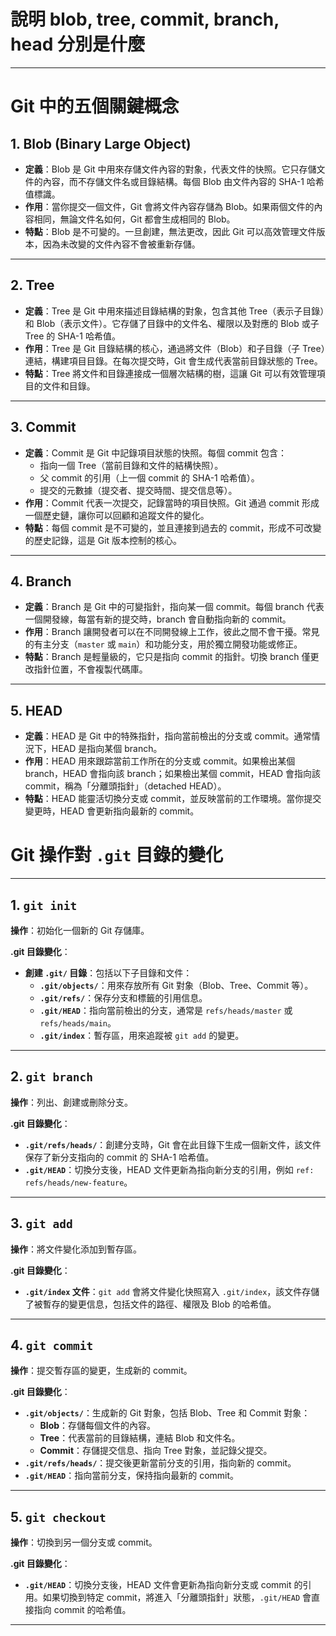 # 說明 blob, tree, commit, branch, head 分別是什麼

---

# Git 中的五個關鍵概念

## 1. Blob (Binary Large Object)
- **定義**：Blob 是 Git 中用來存儲文件內容的對象，代表文件的快照。它只存儲文件的內容，而不存儲文件名或目錄結構。每個 Blob 由文件內容的 SHA-1 哈希值標識。
- **作用**：當你提交一個文件，Git 會將文件內容存儲為 Blob。如果兩個文件的內容相同，無論文件名如何，Git 都會生成相同的 Blob。
- **特點**：Blob 是不可變的。一旦創建，無法更改，因此 Git 可以高效管理文件版本，因為未改變的文件內容不會被重新存儲。

---

## 2. Tree
- **定義**：Tree 是 Git 中用來描述目錄結構的對象，包含其他 Tree（表示子目錄）和 Blob（表示文件）。它存儲了目錄中的文件名、權限以及對應的 Blob 或子 Tree 的 SHA-1 哈希值。
- **作用**：Tree 是 Git 目錄結構的核心，通過將文件（Blob）和子目錄（子 Tree）連結，構建項目目錄。在每次提交時，Git 會生成代表當前目錄狀態的 Tree。
- **特點**：Tree 將文件和目錄連接成一個層次結構的樹，這讓 Git 可以有效管理項目的文件和目錄。

---

## 3. Commit
- **定義**：Commit 是 Git 中記錄項目狀態的快照。每個 commit 包含：
  - 指向一個 Tree（當前目錄和文件的結構快照）。
  - 父 commit 的引用（上一個 commit 的 SHA-1 哈希值）。
  - 提交的元數據（提交者、提交時間、提交信息等）。
- **作用**：Commit 代表一次提交，記錄當時的項目快照。Git 通過 commit 形成一個歷史鏈，讓你可以回顧和追蹤文件的變化。
- **特點**：每個 commit 是不可變的，並且連接到過去的 commit，形成不可改變的歷史記錄，這是 Git 版本控制的核心。

---

## 4. Branch
- **定義**：Branch 是 Git 中的可變指針，指向某一個 commit。每個 branch 代表一個開發線，每當有新的提交時，branch 會自動指向新的 commit。
- **作用**：Branch 讓開發者可以在不同開發線上工作，彼此之間不會干擾。常見的有主分支（`master` 或 `main`）和功能分支，用於獨立開發功能或修正。
- **特點**：Branch 是輕量級的，它只是指向 commit 的指針。切換 branch 僅更改指針位置，不會複製代碼庫。

---

## 5. HEAD
- **定義**：HEAD 是 Git 中的特殊指針，指向當前檢出的分支或 commit。通常情況下，HEAD 是指向某個 branch。
- **作用**：HEAD 用來跟踪當前工作所在的分支或 commit。如果檢出某個 branch，HEAD 會指向該 branch；如果檢出某個 commit，HEAD 會指向該 commit，稱為「分離頭指針」（detached HEAD）。
- **特點**：HEAD 能靈活切換分支或 commit，並反映當前的工作環境。當你提交變更時，HEAD 會更新指向最新的 commit。

# Git 操作對 `.git` 目錄的變化

---

## 1. `git init`
**操作**：初始化一個新的 Git 存儲庫。

**.git 目錄變化**：
- **創建 `.git/` 目錄**：包括以下子目錄和文件：
  - **`.git/objects/`**：用來存放所有 Git 對象（Blob、Tree、Commit 等）。
  - **`.git/refs/`**：保存分支和標籤的引用信息。
  - **`.git/HEAD`**：指向當前檢出的分支，通常是 `refs/heads/master` 或 `refs/heads/main`。
  - **`.git/index`**：暫存區，用來追蹤被 `git add` 的變更。

---

## 2. `git branch`
**操作**：列出、創建或刪除分支。

**.git 目錄變化**：
- **`.git/refs/heads/`**：創建分支時，Git 會在此目錄下生成一個新文件，該文件保存了新分支指向的 commit 的 SHA-1 哈希值。
- **`.git/HEAD`**：切換分支後，HEAD 文件更新為指向新分支的引用，例如 `ref: refs/heads/new-feature`。

---

## 3. `git add`
**操作**：將文件變化添加到暫存區。

**.git 目錄變化**：
- **`.git/index` 文件**：`git add` 會將文件變化快照寫入 `.git/index`，該文件存儲了被暫存的變更信息，包括文件的路徑、權限及 Blob 的哈希值。

---

## 4. `git commit`
**操作**：提交暫存區的變更，生成新的 commit。

**.git 目錄變化**：
- **`.git/objects/`**：生成新的 Git 對象，包括 Blob、Tree 和 Commit 對象：
  - **Blob**：存儲每個文件的內容。
  - **Tree**：代表當前的目錄結構，連結 Blob 和文件名。
  - **Commit**：存儲提交信息、指向 Tree 對象，並記錄父提交。
- **`.git/refs/heads/`**：提交後更新當前分支的引用，指向新的 commit。
- **`.git/HEAD`**：指向當前分支，保持指向最新的 commit。

---

## 5. `git checkout`
**操作**：切換到另一個分支或 commit。

**.git 目錄變化**：
- **`.git/HEAD`**：切換分支後，HEAD 文件會更新為指向新分支或 commit 的引用。如果切換到特定 commit，將進入「分離頭指針」狀態，`.git/HEAD` 會直接指向 commit 的哈希值。

---


